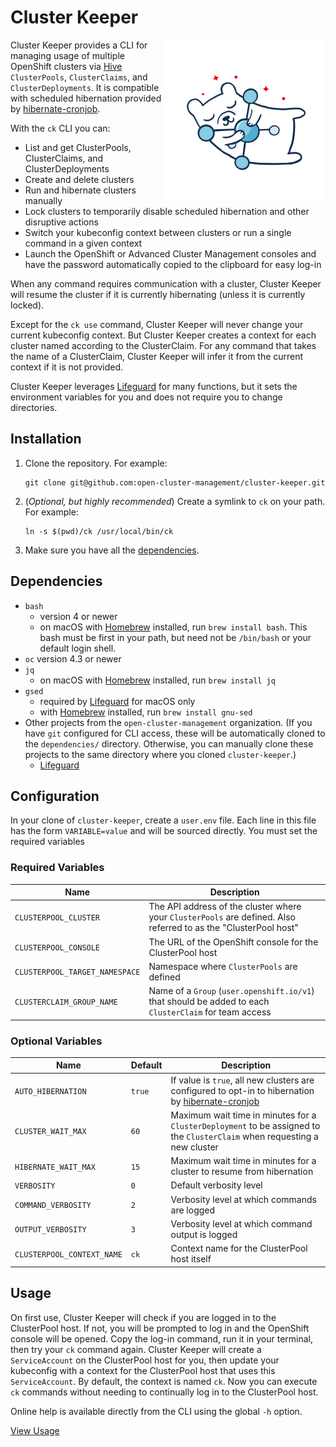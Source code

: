 # Cluster Keeper
<img align="right" src="logo.png" alt="a hibernating bear hugs a cluster" width="256px" />

Cluster Keeper provides a CLI for managing usage of multiple OpenShift clusters via [Hive](https://github.com/openshift/hive) `ClusterPools`, `ClusterClaims`, and `ClusterDeployments`.
It is compatible with scheduled hibernation provided by [hibernate-cronjob](https://github.com/open-cluster-management/hibernate-cronjob).

With the `ck` CLI you can:
- List and get ClusterPools, ClusterClaims, and ClusterDeployments
- Create and delete clusters
- Run and hibernate clusters manually
- Lock clusters to temporarily disable scheduled hibernation and other disruptive actions
- Switch your kubeconfig context between clusters or run a single command in a given context
- Launch the OpenShift or Advanced Cluster Management consoles and have the password automatically copied to the clipboard for easy log-in

When any command requires communication with a cluster, Cluster Keeper will resume the cluster if it is currently hibernating (unless it is currently locked).

Except for the `ck use` command, Cluster Keeper will never change your current kubeconfig context. But Cluster Keeper creates a context for each cluster named according to the ClusterClaim. For any command that takes the name of a ClusterClaim, Cluster Keeper will infer it from the current context if it is not provided.

Cluster Keeper leverages [Lifeguard](https://github.com/open-cluster-management/lifeguard) for many functions, but it sets the environment variables for you and does not require you to change directories.

## Installation

1. Clone the repository. For example:
   ```
   git clone git@github.com:open-cluster-management/cluster-keeper.git
   ```
1. (_Optional, but highly recommended_) Create a symlink to `ck` on your path. For example:
   ```
   ln -s $(pwd)/ck /usr/local/bin/ck
   ```
1. Make sure you have all the [dependencies](#dependencies).

## Dependencies

- `bash` 
   - version 4 or newer
   - on macOS with [Homebrew](https://brew.sh/) installed, run `brew install bash`. This bash must be first in your path, but need not be `/bin/bash` or your default login shell.
- `oc` version 4.3 or newer
- `jq`
  - on macOS with [Homebrew](https://brew.sh/) installed, run `brew install jq`
- `gsed`
  - required by [Lifeguard](https://github.com/open-cluster-management/lifeguard) for macOS only
  - with [Homebrew](https://brew.sh/) installed, run `brew install gnu-sed`
- Other projects from the `open-cluster-management` organization. (If you have `git` configured for CLI access, these will be automatically cloned to the `dependencies/` directory. Otherwise, you can manually clone these projects to the same directory where you cloned `cluster-keeper`.)
  - [Lifeguard](https://github.com/open-cluster-management/lifeguard)

## Configuration

In your clone of `cluster-keeper`, create a `user.env` file.
Each line in this file has the form `VARIABLE=value` and will be sourced directly. You must set the required variables

### Required Variables
| Name | Description |
|------|-------------|
|`CLUSTERPOOL_CLUSTER`|The API address of the cluster where your `ClusterPools` are defined. Also referred to as the "ClusterPool host"|
|`CLUSTERPOOL_CONSOLE`|The URL of the OpenShift console for the ClusterPool host|
|`CLUSTERPOOL_TARGET_NAMESPACE`|Namespace where `ClusterPools` are defined|
|`CLUSTERCLAIM_GROUP_NAME`|Name of a `Group` (`user.openshift.io/v1`) that should be added to each `ClusterClaim` for team access|

### Optional Variables
| Name | Default | Description |
|------|---------|-------------|
|`AUTO_HIBERNATION`|`true`|If value is `true`, all new clusters are configured to opt-in to hibernation by [hibernate-cronjob](https://github.com/open-cluster-management/hibernate-cronjob)|
|`CLUSTER_WAIT_MAX`|`60`|Maximum wait time in minutes for a `ClusterDeployment` to be assigned to the `ClusterClaim` when requesting a new cluster|
|`HIBERNATE_WAIT_MAX`|`15`|Maximum wait time in minutes for a cluster to resume from hibernation|
|`VERBOSITY`|`0`|Default verbosity level|
|`COMMAND_VERBOSITY`|`2`|Verbosity level at which commands are logged|
|`OUTPUT_VERBOSITY`|`3`|Verbosity level at which command output is logged|
|`CLUSTERPOOL_CONTEXT_NAME`|`ck`|Context name for the ClusterPool host itself|
## Usage
On first use, Cluster Keeper will check if you are logged in to the ClusterPool host. If not, you will be prompted to log in and the OpenShift console will be opened. Copy the log-in command, run it in your terminal, then try your `ck` command again. Cluster Keeper will create a `ServiceAccount` on the ClusterPool host for you, then update your kubeconfig with a context for the ClusterPool host that uses this `ServiceAccount`. By default, the context is named `ck`. Now you can execute `ck` commands without needing to continually log in to the ClusterPool host.

Online help is available directly from the CLI using the global `-h` option.

[View Usage](./USAGE.md)
